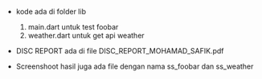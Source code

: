 - kode ada di folder lib
   1. main.dart untuk test foobar
   2. weather.dart untuk get api weather

- DISC REPORT ada di file DISC_REPORT_MOHAMAD_SAFIK.pdf
- Screenshoot hasil juga ada file dengan nama ss_foobar dan ss_weather
